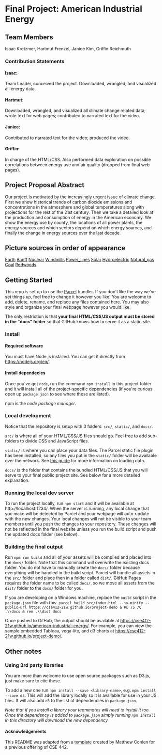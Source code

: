 # Final Project: American Industrial Energy
## Team Members
Isaac Kretzmer, Hartmut Frenzel, Janice Kim, Griffin Reichmuth
### Contribution Statements
#### Isaac: 
Team Leader, conceived the project. Downloaded, wrangled, and visualized all
energy data.

#### Hartmut: 
Downloaded, wrangled, and visualized all climate change
related data; wrote text for web pages; contributed to narrated text
for the video.

#### Janice: 
Contributed to narrated text for the video; produced
the video.

#### Griffin: 
In charge of the HTML/CSS. Also performed data exploration on
possible correlations between energy use and air quality (dropped from
final web pages).

## Project Proposal Abstract
Our project is motivated by the increasingly urgent issue of climate change.
First we show historical trends of carbon dioxide emissions and concentrations
in the atmosphere and global temperatures along with projections for
the rest of the 21st century.
Then we take a detailed look at the production and consumption of energy
in the American economy. We show the energy use by county,
the locations of all power plants,
the energy sources and which sectors depend on which energy sources,
and finally the change in energy sources over the last decade. 

## Picture sources in order of appearance

[Earth](http://www.abudhabi2.com/uae-residents-to-observe-earth-hour-on-saturday/)
[Banff](https://i.huffpost.com/gen/4417962/images/o-BANFF-CANADA-facebook.jpg)
[Nuclear](https://e360.yale.edu/features/why-nuclear-power-must-be-part-of-the-energy-solution-environmentalists-climate)
[Windmills](https://upload.wikimedia.org/wikipedia/commons/e/e0/Wind_power_plants_in_Xinjiang%2C_China.jpg)
[Power_lines](http://blogs.law.columbia.edu/climatechange/files/2014/09/electrical-power-lines.jpg)
[Solar](http://www.businessworldghana.com/wp-content/uploads/2014/03/solar-panel.jpg)
[Hydroelectric](https://www.stimson.org/wp-content/files/hydropower.jpg)
[Natural_gas](https://i.huffpost.com/gen/593361/images/o-NATURAL-GAS-FLARE-facebook.jpg)
[Coal](https://www.usnews.com/cmsmedia/c7/61/7cdcfcff4e2b8f4377f0893b3fc5/161215-coal-stock.jpg)
[Redwoods](https://earth911.com/wp-content/uploads/2015/02/redwoods.jp)


## Getting Started

This repo is set up to use the [Parcel](https://parceljs.org/) bundler. If you don't
like the way we've set things up, feel free to change it however you like! You are welcome to add, delete, rename, and replace any files contained here. You may also style and organize your final webpage however you would like. 

The only restriction is that __your final HTML/CSS/JS output must be stored in the "docs" folder__ so that
GitHub knows how to serve it as a static site.
### Install
#### Required software

You must have Node.js installed. You can get it directly from
https://nodejs.org/en/.

#### Install dependecies

Once you've got `node`, run the command `npm install` in this project folder
and it will install all of the project-specific dependencies (if you're curious open up `package.json` to see where these are listed).

npm is the _node package manager_.

### Local development
Notice that the repository is setup with 3 folders: `src/`, `static/`, and `docs/`.

`src/` is where all of your HTML/CSS/JS files should go. Feel free to add sub-folders to divide CSS and JavaScript files.

`static/` is where you can place your data files. The Parcel static file plugin has been installed,
so any files you put in the `static/` folder will be available over the network. See [this guide](https://gist.github.com/mathisonian/46eed3e6102888ddf741829fbbe262ff) for more information on loading data.

`docs/` is the folder that contains the bundled HTML/CSS/JS that you will serve to your final public project site. See below for a more detailed explanation.


### Running the local dev server

To run the project locally, run `npm start` and it will be available at http://localhost:1234/. When the server is running, any local change that you make will be detected by Parcel and your webpage will auto-update with the new changes. Your local changes will not be visible to your team members until you push the changes to your repository. These changes will not be reflected in the final website unless you run the build script and push the updated docs folder (see below).

### Building the final output

Run `npm run build` and all of your assets will be compiled and placed into the `docs/` folder. Note
that this command will overwrite the existing docs folder. You do not have to manually create the `docs/` folder because everything will be handled in the build script. Parcel will bundle all assets in the `src/` folder and place then in a folder called `dist/`. GitHub Pages requires the folder name to be called `docs/`, so we move all assets from the `dist/` folder to the `docs/` folder for you. 

If you are developing on a Windows machine, replace the `build` script in the `package.json` file with this:
`parcel build src/index.html --no-minify --public-url https://cse412-21w.github.io/project-demo & RD /S /Q .\\docs & ren .\\dist docs`

Once pushed to GitHub, the output should be available at https://cse412-21w.github.io/american-industrial-energy/. 
For example, you can view the sample embedded Tableau, vega-lite, and d3 charts at https://cse412-21w.github.io/project-demo/.


## Other notes
### Using 3rd party libraries

You are more than welcome to use open source packages such as D3.js, just make sure to cite these.

To add a new one run `npm install --save <library-name>`, e.g. `npm install --save d3`. This will
add the library locally so it is available for use in your JS files. It will also add `d3` to the
list of dependencies in `package.json`.

_Note that if you install a library your teammates will need to install it too. Once the dependency is added
to `package.json` simply running `npm install` in this directory will download the new dependency._

#### Acknowledgements
This README was adapted from a [template](https://github.com/UW-CSE442-WI20/FP-Template) created by Matthew Conlen for a previous offering of CSE 442.
